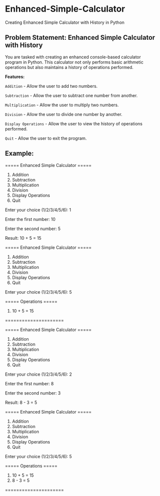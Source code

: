 # Enhanced-Simple-Calculator
Creating Enhanced Simple Calculator with History in Python

## Problem Statement: Enhanced Simple Calculator with History

You are tasked with creating an enhanced console-based calculator program in Python. This calculator not only 
performs basic arithmetic operations but also maintains a history of operations performed.

**Features:**

`Addition` - Allow the user to add two numbers.

`Subtraction` - Allow the user to subtract one number from another.

`Multiplication` - Allow the user to multiply two numbers.

`Division` - Allow the user to divide one number by another.

`Display Operations` - Allow the user to view the history of operations performed.

`Quit` - Allow the user to exit the program.


## Example:

===== Enhanced Simple Calculator =====
1. Addition
2. Subtraction
3. Multiplication
4. Division
5. Display Operations
6. Quit

Enter your choice (1/2/3/4/5/6): 1

Enter the first number: 10

Enter the second number: 5

Result: 10 + 5 = 15

===== Enhanced Simple Calculator =====
1. Addition
2. Subtraction
3. Multiplication
4. Division
5. Display Operations
6. Quit

Enter your choice (1/2/3/4/5/6): 5

===== Operations =====
1. 10 + 5 = 15

=====================

===== Enhanced Simple Calculator =====
1. Addition
2. Subtraction
3. Multiplication
4. Division
5. Display Operations
6. Quit

Enter your choice (1/2/3/4/5/6): 2

Enter the first number: 8

Enter the second number: 3

Result: 8 - 3 = 5

===== Enhanced Simple Calculator =====
1. Addition
2. Subtraction
3. Multiplication
4. Division
5. Display Operations
6. Quit

Enter your choice (1/2/3/4/5/6): 5

===== Operations =====

1. 10 + 5 = 15
2. 8 - 3 = 5

=====================
